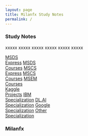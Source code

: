 ```yaml
---
layout: page
title: Milanfx Study Notes
permalink: /
---
```


<h3>Study Notes</h3>

xxxxx xxxxx xxxxx xxxxx xxxxx xxxxx

<div>
  <a href="/01-MSDS-Express/" class="btn cour1">MSDS<br>Express</a>
  <a href="/02-MSDS-Courses/" class="btn cour2">MSDS<br>Courses</a>
  <a href="/03-MSCS-Courses/" class="btn cour3">MSCS<br>Express</a>
  <a href="/04-MSCS-Courses/" class="btn cour4">MSCS<br>Courses</a>
  <a href="/05-MSEM-Courses/" class="btn cour5">MSEM<br>Courses</a>
</div>

<div>
  <a href="" class="btn cour1">Kaggle<br>Projects</a>
  <a href="" class="btn cour2">IBM   <br>Specialization</a>
  <a href="" class="btn cour3">DL.AI <br>Specialization</a>
  <a href="" class="btn cour4">Google<br>Specialization</a>
  <a href="" class="btn cour5">Other <br>Specialization</a>
</div>

<h3>Milanfx</h3>
